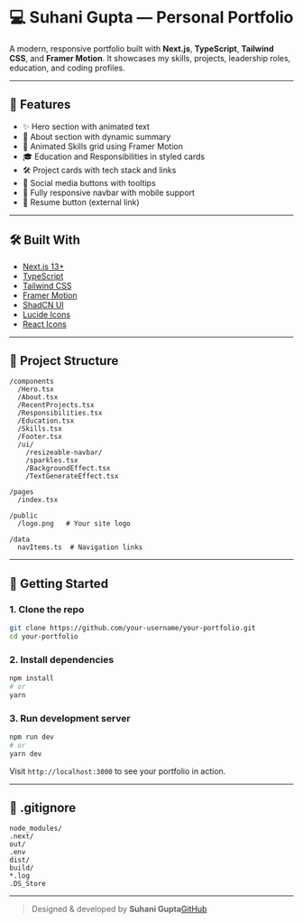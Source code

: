 # 💻 Suhani Gupta — Personal Portfolio

A modern, responsive portfolio built with **Next.js**, **TypeScript**, **Tailwind CSS**, and **Framer Motion**. It showcases my skills, projects, leadership roles, education, and coding profiles.

---

## 🌟 Features

- ✨ Hero section with animated text
- 🧠 About section with dynamic summary
- 🧩 Animated Skills grid using Framer Motion
- 🎓 Education and Responsibilities in styled cards
- 🛠️ Project cards with tech stack and links
- 🔗 Social media buttons with tooltips
- 📱 Fully responsive navbar with mobile support
- 💾 Resume button (external link)

---

## 🛠️ Built With

- [Next.js 13+](https://nextjs.org/)
- [TypeScript](https://www.typescriptlang.org/)
- [Tailwind CSS](https://tailwindcss.com/)
- [Framer Motion](https://www.framer.com/motion/)
- [ShadCN UI](https://ui.shadcn.dev/)
- [Lucide Icons](https://lucide.dev/)
- [React Icons](https://react-icons.github.io/react-icons/)

---

## 📁 Project Structure

```
/components
  /Hero.tsx
  /About.tsx
  /RecentProjects.tsx
  /Responsibilities.tsx
  /Education.tsx
  /Skills.tsx
  /Footer.tsx
  /ui/
    /resizeable-navbar/
    /sparkles.tsx
    /BackgroundEffect.tsx
    /TextGenerateEffect.tsx

/pages
  /index.tsx

/public
  /logo.png   # Your site logo

/data
  navItems.ts  # Navigation links
```

---

## 🚀 Getting Started

### 1. Clone the repo

```bash
git clone https://github.com/your-username/your-portfolio.git
cd your-portfolio
```

### 2. Install dependencies

```bash
npm install
# or
yarn
```

### 3. Run development server

```bash
npm run dev
# or
yarn dev
```

Visit `http://localhost:3000` to see your portfolio in action.

---

## 🧾 .gitignore

```gitignore
node_modules/
.next/
out/
.env
dist/
build/
*.log
.DS_Store
```

---


> Designed & developed by **Suhani Gupta**[GitHub](https://github.com/Suhani2205)
